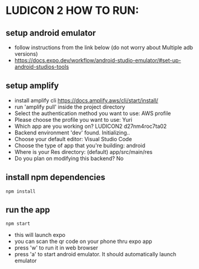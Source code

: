 # LUDICON 2 HOW TO RUN:


## setup android emulator
- follow instructions from the link below (do not worry about Multiple adb versions)
- https://docs.expo.dev/workflow/android-studio-emulator/#set-up-android-studios-tools


## setup amplify 
- install amplify cli https://docs.amplify.aws/cli/start/install/
- run 'amplify pull' inside the project directory
- Select the authentication method you want to use: AWS profile 
- Please choose the profile you want to use: Yuri
- Which app are you working on? LUDICON2 d27nm4roc7ta02
- Backend environment 'dev' found. Initializing..
- Choose your default editor: Visual Studio Code
- Choose the type of app that you're building: android
- Where is your Res directory: (default) app/src/main/res
- Do you plan on modifying this backend? No
## install npm dependencies
```
npm install
```

## run the app
```
npm start
```
- this will launch expo
- you can scan the qr code on your phone thru expo app
- press 'w' to run it in web browser
- press 'a' to start android emulator. It should automatically launch emulator
